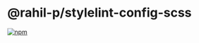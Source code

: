 # @rahil-p/stylelint-config-scss

[![npm](https://img.shields.io/npm/v/@rahil-p/stylelint-config-scss?logo=npm)](https://www.npmjs.com/package/@rahil-p/stylelint-config-scss)
